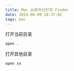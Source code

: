 ```yaml
---
title: Mac 从命令行打开 Finder
date: 2019-06-09 18:37:02
tags: mac
---
```


打开当前目录

```bash
open .
```

打开其他目录

```bash
open xx
```
